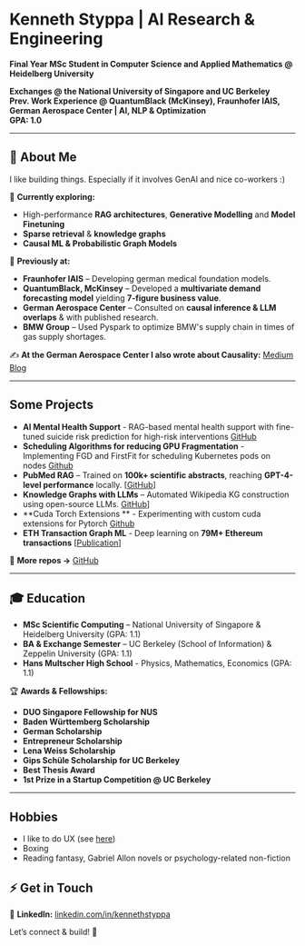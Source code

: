 
# Kenneth Styppa | AI Research & Engineering

**Final Year MSc Student in Computer Science and Applied Mathematics @ Heidelberg University**

**Exchanges @ the National University of Singapore and UC Berkeley**  
**Prev. Work Experience @ QuantumBlack (McKinsey), Fraunhofer IAIS, German Aerospace Center | AI, NLP & Optimization**  
**GPA: 1.0**

---

## 👋 About Me  
I like building things. Especially if it involves GenAI and nice co-workers :) 

📌 **Currently exploring:**  
- High-performance **RAG architectures**, **Generative Modelling** and **Model Finetuning** 
- **Sparse retrieval** & **knowledge graphs**  
- **Causal ML & Probabilistic Graph Models**  

🔬 **Previously at:** 
- **Fraunhofer IAIS** – Developing german medical foundation models.
- **QuantumBlack, McKinsey** – Developed a **multivariate demand forecasting model** yielding **7-figure business value**.   
- **German Aerospace Center** – Consulted on **causal inference & LLM overlaps** & with published research.
- **BMW Group** – Used Pyspark to optimize BMW's supply chain in times of gas supply shortages.

✍️ **At the German Aerospace Center I also wrote about Causality:** [Medium Blog](https://medium.com/causality-in-data-science)  

---

## Some Projects  
- **AI Mental Health Support** - RAG-based mental health support with fine-tuned suicide risk prediction for high-risk interventions [GitHub](https://github.com/kennethSty/mentalAI)
- **Scheduling Algorithms for reducing GPU Fragmentation** - Implementing FGD and FirstFit for scheduling Kubernetes pods on nodes [Github](https://github.com/kennethSty/gpu_scheduling)
- **PubMed RAG** – Trained on **100k+ scientific abstracts**, reaching **GPT-4-level performance** locally. [[GitHub](https://github.com/KennyLoRI/pubMedNLP)]
- **Knowledge Graphs with LLMs** – Automated Wikipedia KG construction using open-source LLMs. [GitHub](https://github.com/KennyLoRI/knowledgeGraph)]
- **Cuda Torch Extensions ** - Experimenting with custom cuda extensions for Pytorch [Github](https://github.com/kennethSty/custom_cuda_extensions)
- **ETH Transaction Graph ML** - Deep learning on **79M+ Ethereum transactions** [[Publication](https://www.sciencedirect.com/science/article/abs/pii/S0957417423003354)]  

🔗 **More repos →** [GitHub](https://github.com/kennethSty)  

---

## 🎓 Education  
- **MSc Scientific Computing** – National University of Singapore & Heidelberg University (GPA: 1.1)  
- **BA & Exchange Semester** – UC Berkeley (School of Information) & Zeppelin University (GPA: 1.1)
- **Hans Multscher High School** - Physics, Mathematics, Economics (GPA: 1.1)

🏆 **Awards & Fellowships:**  
- **DUO Singapore Fellowship for NUS** 
- **Baden Württemberg Scholarship** 
- **German Scholarship** 
- **Entrepreneur Scholarship** 
- **Lena Weiss Scholarship**
- **Gips Schüle Scholarship for UC Berkeley** 
- **Best Thesis Award** 
- **1st Prize in a Startup Competition @ UC Berkeley** 

---

## Hobbies 
- I like to do UX (see [here](https://drive.google.com/drive/folders/1NEDUxIFUX_vH8s3rGQLdd-58Xe62Zj_3?usp=sharing))
- Boxing
- Reading fantasy, Gabriel Allon novels or psychology-related non-fiction

## ⚡ Get in Touch  
💼 **LinkedIn:** [linkedin.com/in/kennethstyppa](https://www.linkedin.com/in/kennethstyppa)  

Let’s connect & build! 🚀

